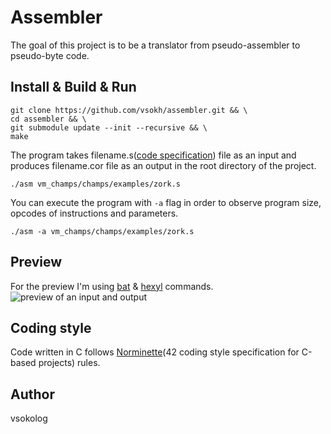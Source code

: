 # Assembler
The goal of this project is to be a translator from pseudo-assembler to pseudo-byte code.

## Install & Build & Run
```
git clone https://github.com/vsokh/assembler.git && \
cd assembler && \
git submodule update --init --recursive && \
make
```
The program takes filename.s([code specification](https://github.com/vsokh/assembler/blob/master/docs/en.subject.pdf)) file as an input and produces filename.cor file as an output in the root directory of the project.
```
./asm vm_champs/champs/examples/zork.s
```
You can execute the program with `-a` flag in order to observe program size, opcodes of instructions and parameters.
```
./asm -a vm_champs/champs/examples/zork.s
```
 
## Preview
For the preview I'm using [bat](https://github.com/sharkdp/bat) & [hexyl](https://github.com/sharkdp/hexyl) commands.
![preview of an input and output](https://github.com/vsokh/assembler/blob/master/images/preview.png)

## Coding style
Code written in C follows [Norminette](https://github.com/vsokh/assembler/blob/master/docs/norme.en.pdf)(42 coding style specification for C-based projects) rules.

## Author
vsokolog
